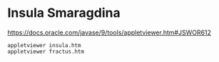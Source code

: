 # Insula Smaragdina

https://docs.oracle.com/javase/9/tools/appletviewer.htm#JSWOR612

```
appletviewer insula.htm
appletviewer fractus.htm
```
